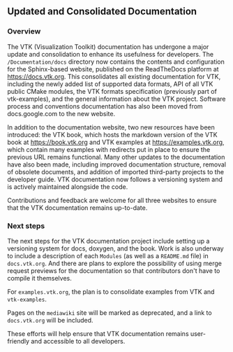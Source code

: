 ## Updated and Consolidated Documentation

### Overview

The VTK (Visualization Toolkit) documentation has undergone a major update and
consolidation to enhance its usefulness for developers. The
`/Documentation/docs` directory now contains the contents and configuration for
the Sphinx-based website, published on the ReadTheDocs platform at
https://docs.vtk.org. This consolidates all existing documentation for VTK,
including the newly added list of supported data formats, API of all VTK public
CMake modules, the VTK formats specification (previously part of vtk-examples),
and the general information about the VTK project. Software process and
conventions documentation has also been moved from docs.google.com to the new
website.

In addition to the documentation website, two new resources have been
introduced: the VTK book, which hosts the markdown version of the VTK book at
https://book.vtk.org and VTK examples at https://examples.vtk.org, which
contain many examples with redirects put in place to ensure the previous URL
remains functional. Many other updates to the documentation have also been
made, including improved documentation structure, removal of obsolete
documents, and addition of imported third-party projects to the developer
guide. VTK documentation now follows a versioning system and is actively
maintained alongside the code.

Contributions and feedback are welcome for all three websites to ensure that
the VTK documentation remains up-to-date.

### Next steps

The next steps for the VTK documentation project include setting up a
versioning system for docs, doxygen, and the book. Work is also underway to
include a description of each `Modules` (as well as a `README.md` file) in
`docs.vtk.org`. And there are plans to explore the possibility of using merge
request previews for the documentation so that contributors don't have to
compile it themselves.

For `examples.vtk.org`, the plan is to consolidate examples from VTK and
`vtk-examples`.

Pages on the `mediawiki` site will be marked as deprecated, and a link to
`docs.vtk.org` will be included.

These efforts will help ensure that VTK documentation remains user-friendly and
accessible to all developers.
